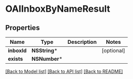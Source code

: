 # OAIInboxByNameResult

## Properties
Name | Type | Description | Notes
------------ | ------------- | ------------- | -------------
**inboxId** | **NSString*** |  | [optional] 
**exists** | **NSNumber*** |  | 

[[Back to Model list]](../README#documentation-for-models) [[Back to API list]](../README#documentation-for-api-endpoints) [[Back to README]](../README)



